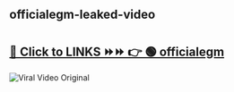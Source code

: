 
 ## officialegm-leaked-video 

# <h2><a href="https://clipsfans.com/officialegm&ref=git">🔗 Click to LINKS ⏩⏩ 👉 🟢 officialegm </a></h2>

<a href="https://clipsfans.com/officialegm&ref=git" rel="nofollow" data-target="animated-image.originalLink"><img src="https://i.ibb.co.com/xMMVF88/686577567.gif" alt="Viral Video Original" style="max-width: 100%; display: inline-block;" data-target="animated-image.originalImage"></a>
